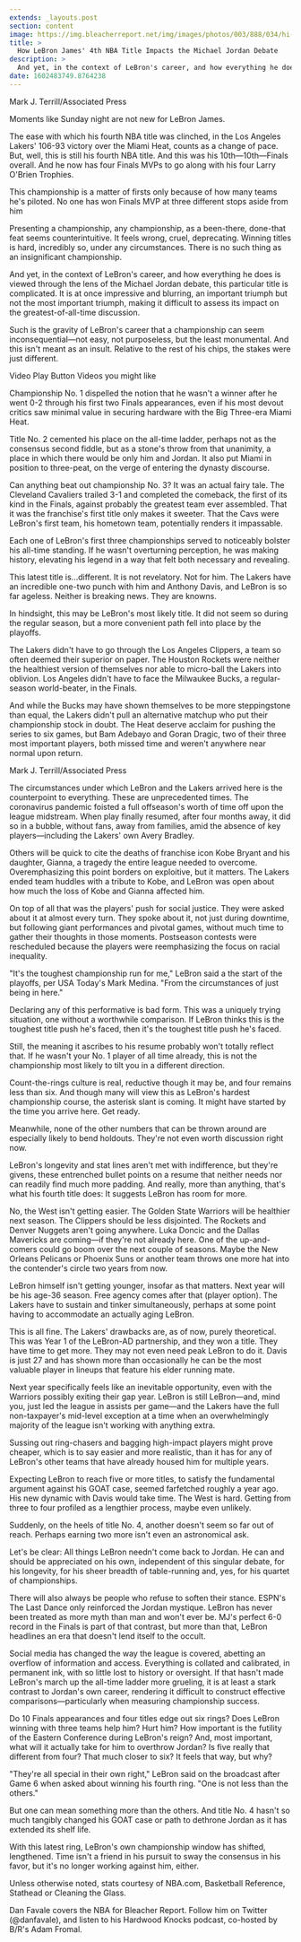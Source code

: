 ```yaml
--- 
extends: _layouts.post 
section: content 
image: https://img.bleacherreport.net/img/images/photos/003/888/034/hi-res-4e65557421629884abfcf04aef29f45a_crop_exact.jpg?w=1200&h=1200&q=75 
title: > 
  How LeBron James' 4th NBA Title Impacts the Michael Jordan Debate 
description: > 
  And yet, in the context of LeBron's career, and how everything he does is viewed through the lens of the Michael Jordan debate, this particular title is complicated.Such is the gravity of LeBron's career that a championship can seem inconsequential—not easy, not purposeless, but the least monumental."It's the toughest championship run for me," LeBron said a the start of the playoffs, per USA Today's Mark Medina.If LeBron thinks this is the toughest title push he's faced, then it's the toughest title push he's faced.And really, more than anything, that's what his fourth title does: It suggests LeBron has room for more. 
date: 1602483749.8764238 
--- 
```

Mark J. Terrill/Associated Press

Moments like Sunday night are not new for LeBron James.

The ease with which his fourth NBA title was clinched, in the Los Angeles Lakers' 106-93 victory over the Miami Heat, counts as a change of pace. But, well, this is still his fourth NBA title. And this was his 10th—10th—Finals overall. And he now has four Finals MVPs to go along with his four Larry O'Brien Trophies.

This championship is a matter of firsts only because of how many teams he's piloted. No one has won Finals MVP at three different stops aside from him

Presenting a championship, any championship, as a been-there, done-that feat seems counterintuitive. It feels wrong, cruel, deprecating. Winning titles is hard, incredibly so, under any circumstances. There is no such thing as an insignificant championship.

And yet, in the context of LeBron's career, and how everything he does is viewed through the lens of the Michael Jordan debate, this particular title is complicated. It is at once impressive and blurring, an important triumph but not the most important triumph, making it difficult to assess its impact on the greatest-of-all-time discussion.

Such is the gravity of LeBron's career that a championship can seem inconsequential—not easy, not purposeless, but the least monumental. And this isn't meant as an insult. Relative to the rest of his chips, the stakes were just different.

Video Play Button Videos you might like

Championship No. 1 dispelled the notion that he wasn't a winner after he went 0-2 through his first two Finals appearances, even if his most devout critics saw minimal value in securing hardware with the Big Three-era Miami Heat.

Title No. 2 cemented his place on the all-time ladder, perhaps not as the consensus second fiddle, but as a stone's throw from that unanimity, a place in which there would be only him and Jordan. It also put Miami in position to three-peat, on the verge of entering the dynasty discourse.

Can anything beat out championship No. 3? It was an actual fairy tale. The Cleveland Cavaliers trailed 3-1 and completed the comeback, the first of its kind in the Finals, against probably the greatest team ever assembled. That it was the franchise's first title only makes it sweeter. That the Cavs were LeBron's first team, his hometown team, potentially renders it impassable.

Each one of LeBron's first three championships served to noticeably bolster his all-time standing. If he wasn't overturning perception, he was making history, elevating his legend in a way that felt both necessary and revealing.

This latest title is...different. It is not revelatory. Not for him. The Lakers have an incredible one-two punch with him and Anthony Davis, and LeBron is so far ageless. Neither is breaking news. They are knowns.

In hindsight, this may be LeBron's most likely title. It did not seem so during the regular season, but a more convenient path fell into place by the playoffs.

The Lakers didn't have to go through the Los Angeles Clippers, a team so often deemed their superior on paper. The Houston Rockets were neither the healthiest version of themselves nor able to micro-ball the Lakers into oblivion. Los Angeles didn't have to face the Milwaukee Bucks, a regular-season world-beater, in the Finals.

And while the Bucks may have shown themselves to be more steppingstone than equal, the Lakers didn't pull an alternative matchup who put their championship stock in doubt. The Heat deserve acclaim for pushing the series to six games, but Bam Adebayo and Goran Dragic, two of their three most important players, both missed time and weren't anywhere near normal upon return.

Mark J. Terrill/Associated Press

The circumstances under which LeBron and the Lakers arrived here is the counterpoint to everything. These are unprecedented times. The coronavirus pandemic foisted a full offseason's worth of time off upon the league midstream. When play finally resumed, after four months away, it did so in a bubble, without fans, away from families, amid the absence of key players—including the Lakers' own Avery Bradley.

Others will be quick to cite the deaths of franchise icon Kobe Bryant and his daughter, Gianna, a tragedy the entire league needed to overcome. Overemphasizing this point borders on exploitive, but it matters. The Lakers ended team huddles with a tribute to Kobe, and LeBron was open about how much the loss of Kobe and Gianna affected him.

On top of all that was the players' push for social justice. They were asked about it at almost every turn. They spoke about it, not just during downtime, but following giant performances and pivotal games, without much time to gather their thoughts in those moments. Postseason contests were rescheduled because the players were reemphasizing the focus on racial inequality.

"It's the toughest championship run for me," LeBron said a the start of the playoffs, per USA Today's Mark Medina. "From the circumstances of just being in here."

Declaring any of this performative is bad form. This was a uniquely trying situation, one without a worthwhile comparison. If LeBron thinks this is the toughest title push he's faced, then it's the toughest title push he's faced.

Still, the meaning it ascribes to his resume probably won't totally reflect that. If he wasn't your No. 1 player of all time already, this is not the championship most likely to tilt you in a different direction.

Count-the-rings culture is real, reductive though it may be, and four remains less than six. And though many will view this as LeBron's hardest championship course, the asterisk slant is coming. It might have started by the time you arrive here. Get ready.

Meanwhile, none of the other numbers that can be thrown around are especially likely to bend holdouts. They're not even worth discussion right now.

LeBron's longevity and stat lines aren't met with indifference, but they're givens, these entrenched bullet points on a resume that neither needs nor can readily find much more padding. And really, more than anything, that's what his fourth title does: It suggests LeBron has room for more.

No, the West isn't getting easier. The Golden State Warriors will be healthier next season. The Clippers should be less disjointed. The Rockets and Denver Nuggets aren't going anywhere. Luka Doncic and the Dallas Mavericks are coming—if they're not already here. One of the up-and-comers could go boom over the next couple of seasons. Maybe the New Orleans Pelicans or Phoenix Suns or another team throws one more hat into the contender's circle two years from now.

LeBron himself isn't getting younger, insofar as that matters. Next year will be his age-36 season. Free agency comes after that (player option). The Lakers have to sustain and tinker simultaneously, perhaps at some point having to accommodate an actually aging LeBron.

This is all fine. The Lakers' drawbacks are, as of now, purely theoretical. This was Year 1 of the LeBron-AD partnership, and they won a title. They have time to get more. They may not even need peak LeBron to do it. Davis is just 27 and has shown more than occasionally he can be the most valuable player in lineups that feature his elder running mate.

Next year specifically feels like an inevitable opportunity, even with the Warriors possibly exiting their gap year. LeBron is still LeBron—and, mind you, just led the league in assists per game—and the Lakers have the full non-taxpayer's mid-level exception at a time when an overwhelmingly majority of the league isn't working with anything extra.

Sussing out ring-chasers and bagging high-impact players might prove cheaper, which is to say easier and more realistic, than it has for any of LeBron's other teams that have already housed him for multiple years.

Expecting LeBron to reach five or more titles, to satisfy the fundamental argument against his GOAT case, seemed farfetched roughly a year ago. His new dynamic with Davis would take time. The West is hard. Getting from three to four profiled as a lengthier process, maybe even unlikely.

Suddenly, on the heels of title No. 4, another doesn't seem so far out of reach. Perhaps earning two more isn't even an astronomical ask.

Let's be clear: All things LeBron needn't come back to Jordan. He can and should be appreciated on his own, independent of this singular debate, for his longevity, for his sheer breadth of table-running and, yes, for his quartet of championships.

There will also always be people who refuse to soften their stance. ESPN's The Last Dance only reinforced the Jordan mystique. LeBron has never been treated as more myth than man and won't ever be. MJ's perfect 6-0 record in the Finals is part of that contrast, but more than that, LeBron headlines an era that doesn't lend itself to the occult.

Social media has changed the way the league is covered, abetting an overflow of information and access. Everything is collated and calibrated, in permanent ink, with so little lost to history or oversight. If that hasn't made LeBron's march up the all-time ladder more grueling, it is at least a stark contrast to Jordan's own career, rendering it difficult to construct effective comparisons—particularly when measuring championship success.

Do 10 Finals appearances and four titles edge out six rings? Does LeBron winning with three teams help him? Hurt him? How important is the futility of the Eastern Conference during LeBron's reign? And, most important, what will it actually take for him to overthrow Jordan? Is five really that different from four? That much closer to six? It feels that way, but why?

"They're all special in their own right," LeBron said on the broadcast after Game 6 when asked about winning his fourth ring. "One is not less than the others."

But one can mean something more than the others. And title No. 4 hasn't so much tangibly changed his GOAT case or path to dethrone Jordan as it has extended its shelf life.

With this latest ring, LeBron's own championship window has shifted, lengthened. Time isn't a friend in his pursuit to sway the consensus in his favor, but it's no longer working against him, either.

Unless otherwise noted, stats courtesy of NBA.com, Basketball Reference, Stathead or Cleaning the Glass.

Dan Favale covers the NBA for Bleacher Report. Follow him on Twitter (@danfavale), and listen to his Hardwood Knocks podcast, co-hosted by B/R's Adam Fromal.